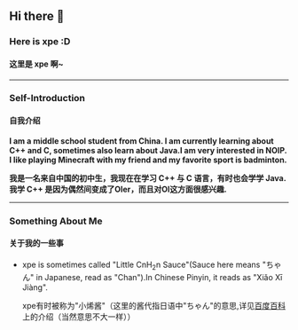 ## Hi there 👋
<!--
**xpe-online/xpe-online** is a ✨ _special_ ✨ repository because its `README.md` (this file) appears on your GitHub profile.

Here are some ideas to get you started:

- 🔭 I’m currently working on ...
- 🌱 I’m currently learning ...
- 👯 I’m looking to collaborate on ...
- 🤔 I’m looking for help with ...
- 💬 Ask me about ...
- 📫 How to reach me: ...
- 😄 Pronouns: ...
- ⚡ Fun fact: ...
-->
### **Here is xpe :D**
#### **这里是 xpe 啊~**

----------------------------------------------------

### Self-Introduction
#### 自我介绍

**I am a middle school student from China. I am currently learning about C++ and C, sometimes also learn about Java.I am very interested in NOIP.**
**I like playing Minecraft with my friend and my favorite sport is badminton.**

**我是一名来自中国的初中生，我现在在学习 C++ 与 C 语言，有时也会学学 Java. 我学 C++ 是因为偶然间变成了OIer，而且对OI这方面很感兴趣.**

----------------------------------------------------

### Something About Me
#### 关于我的一些事
- xpe is sometimes called "Little CnH<sub>2</sub>n Sauce"(Sauce here means "ちゃん" in Japanese, read as "Chan").In Chinese Pinyin, it reads as "Xiǎo Xī Jiàng".
 
  xpe有时被称为"小烯酱"（这里的酱代指日语中"ちゃん"的意思,详见[百度百科](https://baike.baidu.com/item/%E9%85%B1/18052177)上的介绍（当然意思不大一样））
